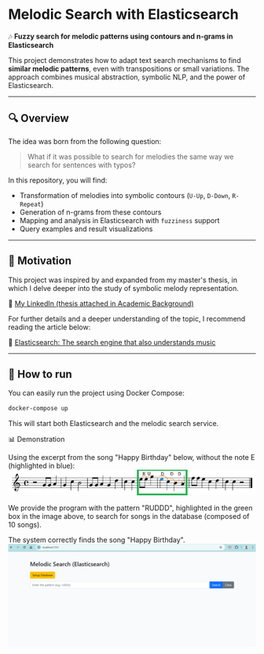 # Melodic Search with Elasticsearch

🎶 **Fuzzy search for melodic patterns using contours and n-grams in Elasticsearch**

This project demonstrates how to adapt text search mechanisms to find **similar melodic patterns**, even with transpositions or small variations. The approach combines musical abstraction, symbolic NLP, and the power of Elasticsearch.

---

## 🔍 Overview

The idea was born from the following question:

> What if it was possible to search for melodies the same way we search for sentences with typos?

In this repository, you will find:
- Transformation of melodies into symbolic contours (`U-Up`, `D-Down`, `R-Repeat`)
- Generation of n-grams from these contours
- Mapping and analysis in Elasticsearch with `fuzziness` support
- Query examples and result visualizations

---

## 🧠 Motivation

This project was inspired by and expanded from my master's thesis, in which I delve deeper into the study of symbolic melody representation.

🔗 [My LinkedIn (thesis attached in Academic Background)](https://www.linkedin.com/in/alexcaranha/)

For further details and a deeper understanding of the topic, I recommend reading the article below:

🔗 [Elasticsearch: The search engine that also understands music](https://alexcaranha.com/pt/blog/elasticsearch-the-search-engine-that-also-understands-music)

---

## 🚀 How to run

You can easily run the project using Docker Compose:

```sh
docker-compose up
```

This will start both Elasticsearch and the melodic search service.

📊 Demonstration

Using the excerpt from the song "Happy Birthday" below, without the note E (highlighted in blue):
<img src="assets/happy_birthday_selection.png" alt="Demo">

We provide the program with the pattern "RUDDD", highlighted in the green box in the image above, to search for songs in the database (composed of 10 songs).

The system correctly finds the song "Happy Birthday".
<img src="assets/demonstration.gif" alt="Demo">